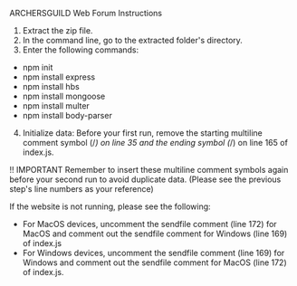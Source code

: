 ARCHERSGUILD Web Forum Instructions

1. Extract the zip file.
2. In the command line, go to the extracted folder's directory.
3. Enter the following commands:
  - npm init
  - npm install express
  - npm install hbs
  - npm install mongoose
  - npm install multer
  - npm install body-parser
4. Initialize data: Before your first run, remove the starting multiline comment symbol (/*) on line 35 and the ending symbol (*/) on line 165 of index.js.

!! IMPORTANT 
Remember to insert these multiline comment symbols again before your second run to avoid duplicate data. (Please see the previous step's line numbers as your reference)

If the website is not running, please see the following:
- For MacOS devices, uncomment the sendfile comment (line 172) for MacOS and comment out the sendfile comment for Windows (line 169) of index.js
- For Windows devices, uncomment the sendfile comment (line 169) for Windows and comment out the sendfile comment for MacOS (line 172) of index.js.
